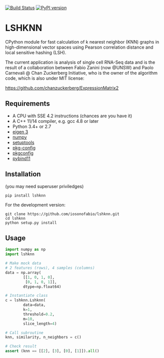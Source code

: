 [![Build Status](https://travis-ci.org/iosonofabio/lshknn.svg?branch=master)](https://travis-ci.org/iosonofabio/lshknn)
[![PyPI version](https://badge.fury.io/py/lshknn.svg)](https://badge.fury.io/py/lshknn)

# LSHKNN
CPython module for fast calculation of k nearest neighbor (KNN) graphs in high-dimensional vector spaces using Pearson correlation distance and local sensitive hashing (LSH).

The current application is analysis of single cell RNA-Seq data and is the result of a collaboration between Fabio Zanini (now @UNSW) and Paolo Carnevali @ Chan Zuckerberg Initiative, who is the owner of the algorithm code, which is also under MIT license:

https://github.com/chanzuckerberg/ExpressionMatrix2

## Requirements
- A CPU with SSE 4.2 instructions (chances are you have it)
- A C++ 11/14 compiler, e.g. gcc 4.8 or later
- Python 3.4+ or 2.7
- [eigen 3](http://eigen.tuxfamily.org/index.php?title=Main_Page)
- [numpy](http://www.numpy.org/)
- [setuptools](https://pypi.python.org/pypi/setuptools)
- [pkg-config](https://www.freedesktop.org/wiki/Software/pkg-config/)
- [pkgconfig](https://pypi.python.org/pypi/pkgconfig)
- [pybind11](https://github.com/pybind/pybind11)

## Installation
(you may need superuser priviledges)

```
pip install lshknn
```

For the development version:
```
git clone https://github.com/iosonofabio/lshknn.git
cd lshknn
python setup.py install
```

## Usage
```python
import numpy as np
import lshknn

# Make mock data
# 2 features (rows), 4 samples (columns)
data = np.array(
        [[1, 0, 1, 0],
         [0, 1, 0, 1]],
        dtype=np.float64)

# Instantiate class
c = lshknn.Lshknn(
        data=data,
        k=1,
        threshold=0.2,
        m=10,
        slice_length=4)

# Call subroutine
knn, similarity, n_neighbors = c()

# Check result
assert (knn == [[2], [3], [0], [1]]).all()
```
